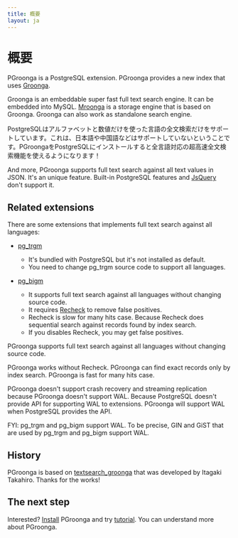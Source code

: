 ```yaml
---
title: 概要
layout: ja
---
```


# 概要

PGroonga is a PostgreSQL extension. PGroonga provides a new index that uses [Groonga](http://groonga.org/).

Groonga is an embeddable super fast full text search engine. It can be embedded into MySQL. [Mroonga](http://mroonga.org/) is a storage engine that is based on Groonga. Groonga can also work as standalone search engine. 

PostgreSQLはアルファベットと数値だけを使った言語の全文検索だけをサポートしています。これは、日本語や中国語などはサポートしていないということです。PGroongaをPostgreSQLにインストールすると全言語対応の超高速全文検索機能を使えるようになります！

And more, PGroonga supports full text search against all text values in JSON. It's an unique feature. Built-in PostgreSQL features and [JsQuery](https://github.com/postgrespro/jsquery) don't support it.

## Related extensions

There are some extensions that implements full text search against all languages:

  * [pg_trgm](http://www.postgresql.org/docs/9.4/static/pgtrgm.html)
    * It's bundled with PostgreSQL but it's not installed as default.
    * You need to change pg\_trgm source code to support all languages.

  * [pg_bigm](http://pgbigm.osdn.jp/)
    * It supports full text search against all languages without changing source code.
    * It requires [Recheck](http://pgbigm.osdn.jp/pg_bigm_en-1-1.html#enable_recheck) to remove false positives.
    * Recheck is slow for many hits case. Because Recheck does sequential search against records found by index search.
    * If you disables Recheck, you may get false positives.

PGroonga supports full text search against all languages without changing source code.

PGroonga works without Recheck. PGroonga can find exact records only by index search. PGroonga is fast for many hits case.

PGroonga doesn't support crash recovery and streaming replication because PGroonga doesn't support WAL. Because PostgreSQL doesn't provide API for supporting WAL to extensions. PGroonga will support WAL when PostgreSQL provides the API.

FYI: pg\_trgm and pg\_bigm support WAL. To be precise, GIN and GiST that are used by pg\_trgm and pg\_bigm support WAL.

## History

PGroonga is based on [textsearch_groonga](http://textsearch-ja.projects.pgfoundry.org/textsearch_groonga.html) that was developed by Itagaki Takahiro. Thanks for the works!

## The next step

Interested? [Install](../install/) PGroonga and try [tutorial](../tutorial/). You can understand more about PGroonga.
